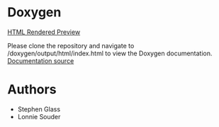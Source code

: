 # Doxygen
[HTML Rendered Preview](https://htmlpreview.github.io/?https://github.com/glasss6/embedded-ballTrap/blob/master/doxygen/output/html/index.html)

Please clone the repository and navigate to /doxygen/output/html/index.html to view the Doxygen documentation.
[Documentation source](/doxygen/output/html/index.html)

# Authors
* Stephen Glass
* Lonnie Souder